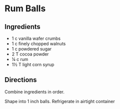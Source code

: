 # Rum Balls

## Ingredients
* 1 c vanilla wafer crumbs
* 1 c finely chopped walnuts
* 1 c powdered sugar
* 2 T cocoa powder
* ¼ c rum
* 1½ T light corn syrup

## Directions
Combine ingredients in order.

Shape into 1 inch balls. Refrigerate in airtight container
